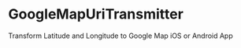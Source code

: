 GoogleMapUriTransmitter
=======================

Transform Latitude and Longitude to Google Map iOS or Android App
